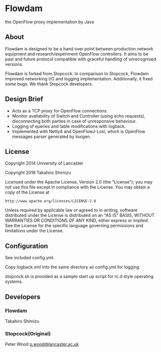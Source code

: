 # Flowdam
the OpenFlow proxy implementation by Java

## About
Flowdam is designed to be a hand over point between production network equipment and research/experiment OpenFlow
controllers. It aims to be past and future protocol compatible with graceful handling of unrecognised versions.

Flowdam is forked from Stopcock. In comparison to Stopcock, Flowdam improved networking I/O and logging implementation.
Additionally, it fixed some bugs.
We thank Stopcock developers.

## Design Brief
* Acts as a TCP proxy for OpenFlow connections.
* Monitor availability of Switch and Controller (using echo requests), disconnecting both parties in case of unresponsive behaviour.
* Logging of queries and table modifications with logback.
* Implemented with Netty4 and OpenFlowJ-Loxi, which is OpenFlow messages parser generated by loxigen.

## License
Copyright 2014 University of Lancaster

Copyright 2018 Takahiro Shimizu

Licensed under the Apache License, Version 2.0 (the "License");
you may not use this file except in compliance with the License.
You may obtain a copy of the License at

    http://www.apache.org/licenses/LICENSE-2.0

Unless required by applicable law or agreed to in writing, software
distributed under the License is distributed on an "AS IS" BASIS,
WITHOUT WARRANTIES OR CONDITIONS OF ANY KIND, either express or implied.
See the License for the specific language governing permissions and
limitations under the License.

## Configuration
See included config.yml.

Copy logback.xml into the same directory as config.yml for logging.

stopcock.sh is provided as a sample start up script for rc.d style operating systems.

## Developers
### Flowdam
Takahiro Shimizu

### Stopcock(Original)
Peter Wood <p.wood@lancaster.ac.uk>
